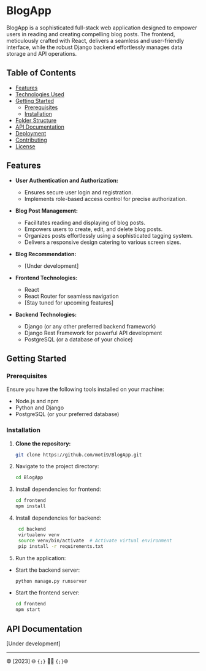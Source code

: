# BlogApp

BlogApp is a sophisticated full-stack web application designed to empower users in reading and creating compelling blog posts. The frontend, meticulously crafted with React, delivers a seamless and user-friendly interface, while the robust Django backend effortlessly manages data storage and API operations.

## Table of Contents

- [Features](#features)
- [Technologies Used](#technologies-used)
- [Getting Started](#getting-started)
  - [Prerequisites](#prerequisites)
  - [Installation](#installation)
- [Folder Structure](#folder-structure)
- [API Documentation](#api-documentation)
- [Deployment](#deployment)
- [Contributing](#contributing)
- [License](#license)

## Features

- **User Authentication and Authorization:**

  - Ensures secure user login and registration.
  - Implements role-based access control for precise authorization.

- **Blog Post Management:**

  - Facilitates reading and displaying of blog posts.
  - Empowers users to create, edit, and delete blog posts.
  - Organizes posts effortlessly using a sophisticated tagging system.
  - Delivers a responsive design catering to various screen sizes.

- **Blog Recommendation:**

  - [Under development]

- **Frontend Technologies:**

  - React
  - React Router for seamless navigation
  - [Stay tuned for upcoming features]

- **Backend Technologies:**
  - Django (or any other preferred backend framework)
  - Django Rest Framework for powerful API development
  - PostgreSQL (or a database of your choice)

## Getting Started

### Prerequisites

Ensure you have the following tools installed on your machine:

- Node.js and npm
- Python and Django
- PostgreSQL (or your preferred database)

### Installation

1. **Clone the repository:**

   ```bash
   git clone https://github.com/moti9/BlogApp.git

   ```

2. Navigate to the project directory:
   ```bash
   cd BlogApp
   ```
3. Install dependencies for frontend:

   ```bash
   cd frontend
   npm install
   ```

4. Install dependencies for backend:

   ```bash
    cd backend
    virtualenv venv
    source venv/bin/activate  # Activate virtual environment
    pip install -r requirements.txt
   ```

5. Run the application:

- Start the backend server:

    ```bash
    python manage.py runserver
    ```

- Start the frontend server:

    ```bash
    cd frontend
    npm start
    ```

## API Documentation

[Under development]


--- 


© [2023]  🌐️ `{;}` 🧑‍💻️ `{;}`🌐️

